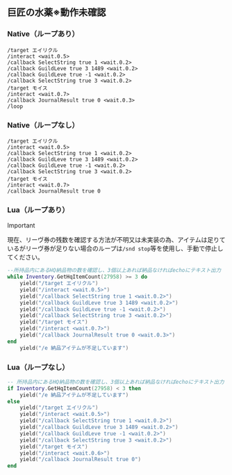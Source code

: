 ## 巨匠の水薬※動作未確認<br/>
### Native（ループあり）<!-- ※動作未確認 -->
```
/target エイリクル
/interact <wait.0.5>
/callback SelectString true 1 <wait.0.2>
/callback GuildLeve true 3 1489 <wait.0.2>
/callback GuildLeve true -1 <wait.0.2>
/callback SelectString true 3 <wait.0.2>
/target モイス
/interact <wait.0.7>
/callback JournalResult true 0 <wait.0.3>
/loop
```
### Native（ループなし）<!-- ※動作未確認 -->
```
/target エイリクル
/interact <wait.0.5>
/callback SelectString true 1 <wait.0.2>
/callback GuildLeve true 3 1489 <wait.0.2>
/callback GuildLeve true -1 <wait.0.2>
/callback SelectString true 3 <wait.0.2>
/target モイス
/interact <wait.0.7>
/callback JournalResult true 0
```
### Lua（ループあり）<!-- ※動作未確認 --><br/>
> [!IMPORTANT]
>現在、リーヴ券の残数を確認する方法が不明又は未実装の為、アイテムは足りているがリーヴ券が足りない場合のループは`/snd stop`等を使用し、手動で停止してください。
```Lua
--所持品内にあるHQ納品物の数を確認し、3個以上あれば納品なければechoにテキスト出力
while Inventory.GetHqItemCount(27958) >= 3 do
    yield("/target エイリクル")
    yield("/interact <wait.0.5>")
    yield("/callback SelectString true 1 <wait.0.2>")
    yield("/callback GuildLeve true 3 1489 <wait.0.2>")
    yield("/callback GuildLeve true -1 <wait.0.2>")
    yield("/callback SelectString true 3 <wait.0.2>")
    yield("/target モイス")
    yield("/interact <wait.0.7>")
    yield("/callback JournalResult true 0 <wait.0.3>")
end
    yield("/e 納品アイテムが不足しています")
```
### Lua（ループなし）<!-- ※動作未確認 -->
```Lua
-- 所持品内にあるHQ納品物の数を確認し、3個以上あれば納品なければechoにテキスト出力
if Inventory.GetHqItemCount(27958) < 3 then
    yield("/e 納品アイテムが不足しています")
else
    yield("/target エイリクル")
    yield("/interact <wait.0.5>")
    yield("/callback SelectString true 1 <wait.0.2>")
    yield("/callback GuildLeve true 3 1489 <wait.0.2>")
    yield("/callback GuildLeve true -1 <wait.0.2>")
    yield("/callback SelectString true 3 <wait.0.2>")
    yield("/target モイス")
    yield("/interact <wait.0.6>")
    yield("/callback JournalResult true 0")
end
```